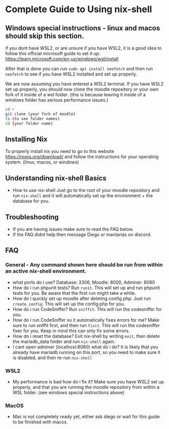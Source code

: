 # Complete Guide to Using nix-shell

## Windows special instructions - linux and macos should skip this section.
if you dont have WSL2, or are unsure if you have WSL2, it is a good idea to follow this official microsoft guide to set it up: https://learn.microsoft.com/en-us/windows/wsl/install

After that is done you can run `sudo apt install neofetch` and then run `neofetch` to see if you have WSL2 installed and set up properly.

We are now assuming you have entered a WSL2 terminal.
If you have WSL2 set up properly, you should now clone the moodle repository or your own fork of it inside of a wsl folder. (this is because leaving it inside of a windows folder has serious performance issues.)

```bash
cd ~
git clone (your fork of moodle)
ls (to see folder names)
cd (your folder name)
```

## Installing Nix
To properly install nix you need to go to this website https://nixos.org/download/ and follow the instructions for your operating system. (linux, macos, or windows)


## Understanding nix-shell Basics
- How to use nix-shell
Just go to the root of your moodle repository and run `nix-shell` and it will automatically set up the environment + the database for you.


## Troubleshooting
- If you are having issues make sure to read the FAQ below.
- If the FAQ didnt help then message Diego or mantarias on discord.


## FAQ
### General - Any command shown here should be run from within an active nix-shell environment.
- what ports do i use? Database: 3306, Moodle: 8000, Adminer: 8080
- How do i run phpunit tests? Run `runit`. This will set up and run phpunit tests for you. Be aware that the first run might take a while.
- How do i quickly set up moodle after deleting config.php. Just run `create_config`. This will set up the config.php for you.
- How do i run CodeSniffer? Run `sniffit`. This will run the codesniffer for you.
- How do i run CodeSniffer so it automatically fixes errors for me? Make sure to run sniffit first, and then run `fixit`. This will run the codesniffer fixer for you. Keep in mind this can only fix some errors.
- How do i reset the database? Exit nix-shell by writing `exit`, then delete the mariadb_data folder and run `nix-shell` again.
- I cant open adminer (localhost:8080) what do i do? It is likely that you already have mariadb running on this port, so you need to make sure it is disabled, and then re-run `nix-shell`
### WSL2
- My performance is bad how do i fix it? Make sure you have WSL2 set up properly, and that you are running the moodle repository from within a WSL folder. (see windows special instructions above)

### MacOS
- Mac is not completely ready yet, either ask diego or wait for this guide to be finished with macos.
